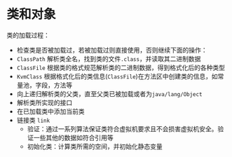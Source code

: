 # 类和对象

类的加载过程：

* 检查类是否被加载过，若被加载过则直接使用，否则继续下面的操作：
* `ClassPath` 解析类全名，找到类的文件`.class`，并读取其二进制数据
* `ClassFile` 根据类的格式规范解析类的二进制数据，得到格式化后的各种类型
* `KvmClass` 根据格式化后的类信息(`ClassFile`)在方法区中创建类的信息，如常量池，字段，方法等
* 向上递归解析类的父类，直至父类已被加载或者为`java/lang/Object`
* 解析类所实现的接口
* 在已加载类中添加当前类
* 链接类 `link`
    * 验证：通过一系列算法保证类符合虚拟机要求且不会损害虚拟机安全。验证一些其他的数据如符合引用等
    * 初始化类：计算类所需的空间，并初始化静态变量

